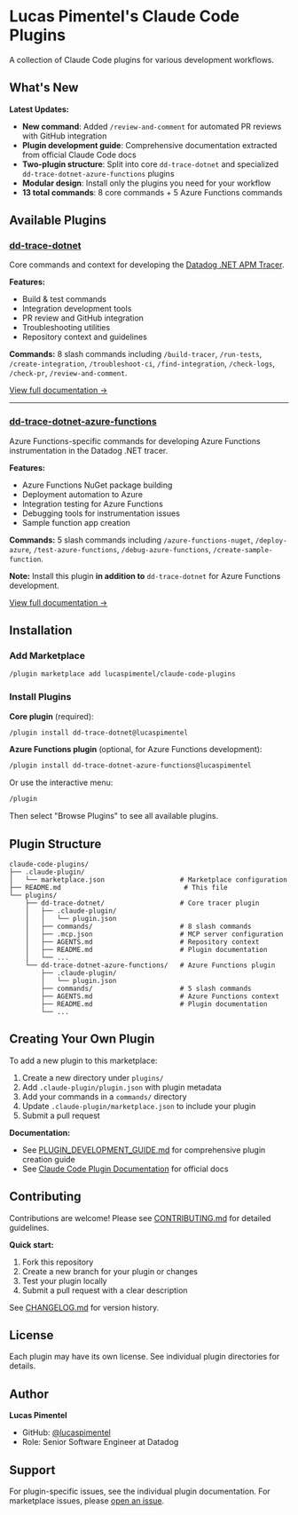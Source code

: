 # Lucas Pimentel's Claude Code Plugins

A collection of Claude Code plugins for various development workflows.

## What's New

**Latest Updates:**
- **New command**: Added `/review-and-comment` for automated PR reviews with GitHub integration
- **Plugin development guide**: Comprehensive documentation extracted from official Claude Code docs
- **Two-plugin structure**: Split into core `dd-trace-dotnet` and specialized `dd-trace-dotnet-azure-functions` plugins
- **Modular design**: Install only the plugins you need for your workflow
- **13 total commands**: 8 core commands + 5 Azure Functions commands

## Available Plugins

### [dd-trace-dotnet](./plugins/dd-trace-dotnet/)

Core commands and context for developing the [Datadog .NET APM Tracer](https://github.com/DataDog/dd-trace-dotnet).

**Features:**
- Build & test commands
- Integration development tools
- PR review and GitHub integration
- Troubleshooting utilities
- Repository context and guidelines

**Commands:** 8 slash commands including `/build-tracer`, `/run-tests`, `/create-integration`, `/troubleshoot-ci`, `/find-integration`, `/check-logs`, `/check-pr`, `/review-and-comment`.

[View full documentation →](./plugins/dd-trace-dotnet/README.md)

---

### [dd-trace-dotnet-azure-functions](./plugins/dd-trace-dotnet-azure-functions/)

Azure Functions-specific commands for developing Azure Functions instrumentation in the Datadog .NET tracer.

**Features:**
- Azure Functions NuGet package building
- Deployment automation to Azure
- Integration testing for Azure Functions
- Debugging tools for instrumentation issues
- Sample function app creation

**Commands:** 5 slash commands including `/azure-functions-nuget`, `/deploy-azure`, `/test-azure-functions`, `/debug-azure-functions`, `/create-sample-function`.

**Note:** Install this plugin **in addition to** `dd-trace-dotnet` for Azure Functions development.

[View full documentation →](./plugins/dd-trace-dotnet-azure-functions/README.md)

## Installation

### Add Marketplace

```bash
/plugin marketplace add lucaspimentel/claude-code-plugins
```

### Install Plugins

**Core plugin** (required):
```bash
/plugin install dd-trace-dotnet@lucaspimentel
```

**Azure Functions plugin** (optional, for Azure Functions development):
```bash
/plugin install dd-trace-dotnet-azure-functions@lucaspimentel
```

Or use the interactive menu:
```bash
/plugin
```

Then select "Browse Plugins" to see all available plugins.

## Plugin Structure

```
claude-code-plugins/
├── .claude-plugin/
│   └── marketplace.json                   # Marketplace configuration
├── README.md                               # This file
└── plugins/
    ├── dd-trace-dotnet/                   # Core tracer plugin
    │   ├── .claude-plugin/
    │   │   └── plugin.json
    │   ├── commands/                      # 8 slash commands
    │   ├── .mcp.json                      # MCP server configuration
    │   ├── AGENTS.md                      # Repository context
    │   ├── README.md                      # Plugin documentation
    │   └── ...
    └── dd-trace-dotnet-azure-functions/   # Azure Functions plugin
        ├── .claude-plugin/
        │   └── plugin.json
        ├── commands/                      # 5 slash commands
        ├── AGENTS.md                      # Azure Functions context
        ├── README.md                      # Plugin documentation
        └── ...
```

## Creating Your Own Plugin

To add a new plugin to this marketplace:

1. Create a new directory under `plugins/`
2. Add `.claude-plugin/plugin.json` with plugin metadata
3. Add your commands in a `commands/` directory
4. Update `.claude-plugin/marketplace.json` to include your plugin
5. Submit a pull request

**Documentation:**
- See [PLUGIN_DEVELOPMENT_GUIDE.md](./PLUGIN_DEVELOPMENT_GUIDE.md) for comprehensive plugin creation guide
- See [Claude Code Plugin Documentation](https://docs.claude.com/en/docs/claude-code/plugins) for official docs

## Contributing

Contributions are welcome! Please see [CONTRIBUTING.md](./CONTRIBUTING.md) for detailed guidelines.

**Quick start:**
1. Fork this repository
2. Create a new branch for your plugin or changes
3. Test your plugin locally
4. Submit a pull request with a clear description

See [CHANGELOG.md](./CHANGELOG.md) for version history.

## License

Each plugin may have its own license. See individual plugin directories for details.

## Author

**Lucas Pimentel**
- GitHub: [@lucaspimentel](https://github.com/lucaspimentel)
- Role: Senior Software Engineer at Datadog

## Support

For plugin-specific issues, see the individual plugin documentation. For marketplace issues, please [open an issue](https://github.com/lucaspimentel/claude-code-plugins/issues).
